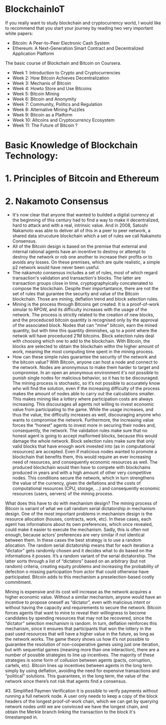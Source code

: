 # BlockchainIoT

If you really want to study blockchain and cryptocurrency world, I would like to recommend that you start your journey by reading two very important white papers: 
- Bitcoin: A Peer-to-Peer Electronic Cash System
- Ethereum: A Next-Generation Smart Contract and Decentralized Application Platform


The basic course of Blockchain and Bitcoin on Coursera. 
- Week 1: Introduction to Crypto and Cryptocurrencies 
- Week 2: How Bitcoin Achieves Decentralization 
- Week 3: Mechanis of Bitcoin
- Week 4: Howto Store and Use Bitcoins
- Week 5: Bitcoin Mining 
- Week 6: Bitcoin and Anonymity 
- Week 7: Community, Politics and Regulation 
- Week 8: Alternative Mining Puzzles 
- Week 9: Bitcoin as a Platform
- Week 10: Altcoins and Cryptocurrency Ecosystem
- Week 11: The Future of Bitcoin  ? 

# Basic Knowledge of Blockchain Technology: 
# 1. Principles of Bitcoin and Ethereum 
# 2. Nakamoto Consensus
- It's now clear that anyone that wanted to builded a digital currency at the beginning of this century had to find a way to make it decentralized, hard to attack and with a real, intrinsic value. And in 2008, Satoshi Nakamoto was able to deliver all of this in a peer to peer network, a shared data strucuture blockchain which a set of rules we call Nakamoto Consensus. 
- All of the Bitcoin design is based on the premise that external and internal rational agents have an incentive to destroy or attempt to destroy the network or rob one another to increase their profits or to avoids any losses. On these premises, which are quite realistic, a simple p2 network would have never been useful. 
-  The nakamoto consensus includes a set of rules, most of which regard transaction's validation and transaction's blocks. The latter are transaction groups close in time, cryptographyically concatenated to compose the blockchain. Despite their importantance, there are not the set of rules that gurantee the security and value of the Bitcoin blockchain. Those are mining, deflation trend and block selection rules. 
- Mining is the process through Bitcoins get created. It is a proof-of-work simular to RPOW, and its difficulty increases with the usage of the network. The process is strictly related to the creation of new blocks, and the proceduced bitcoin quantity is recognised only by the approval of the associated block. Nodes that can "mine" bitcoin, earn the mined quantity, but with time this quantity diminishes, up to a point where the netwok will have proceduced 21M bitcoins. Block selection rules deal with choosing which one to add to the blockchain. With Bitcoin, the blocks are selected to obtain the blockchain withn the higher amount of work, meaning the most computing time spent in the mining process. 
- How can these simple rules guarantee the security of the network and the bitcoin value? 
With Bitcoin, anyone can host a node and connect to the network. Nodes are anonnymous to make them harder to target and compromise. In an open an anonymous environment it's not possible to punish single nodes for malicious behavior, so it has to be discouraged. 
The mining process is stochastic, so it’s not possible to accurately know who will find the solution, even if the increasing difficulty of the process makes the amount of nodes able to carry out the calculations smaller. This makes mining like a lottery where participation costs are always increasing. This discourages all agents not willing to invest economic value from participating to the game. While the usage increases, and thus the value, the difficulty increases as well, discouraging anyone who wants to compromise the network. Furthermore, the increasing value forces the “honest” agents to invest more in securing their nodes and, consequently, the network.
The validation rules make sure that no honest agent is going to accept malformed blocks, because this would damage the whole network. Block selection rules make sure that only valid blocks that have enough work invested into (as in computational resources) are accepted. Even if malicious nodes wanted to promote a blockchain that benefits them, this would require an ever increasing need of resources, and consequently economic resources as well. The produced blockchain would then have to compete with blockchains produced in years and with a high amount of other very competitive nodes. This conditions secure the network, which in turn strengthens the value of the currency, given the deflations and the costs of computational resources (CPU, storage, …) and consequently economic resources (users, servers) of the mining process.

What does this have to do with mechanism design?
The mining process of Bitcoin is variant of what we call random serial dictatorship in mechanism design.
One of the most important problems in mechanism design is the resource allocation (houses, contracts, work, etc). In these cases, each agent has informations about its own preferences, which once revealed, could make it easier to execute the mechanism. Sadly, this is often not enough, because actors’ preferences are very similar if not identical between them. In these cases the best strategy is to use a random allocation.
The random serial dictatorship means that for each iteration a “dictator” gets randomly chosen and it decides what to do based on the informations it posses. It’s a random variant of the serial dictatorship. The latter sorts through a list of “dictators” based on an arbitrary (but not random) criteria, creating equity problems and increasing the probability of defection o missing participation from actor that could otherwise have participated. Bitcoin adds to this mechanism a preselection-based costly commitment.

Mining is expensive and its cost will increase as the network acquires a higher economic value. Without a similar mechanism, anyone would have an incentive to propose oneself as “dictator”, even with malicious intent or without having the capacity and requirements to secure the network.
Bitcoin forces agents that want to mine to reveal their willingness to become candidates by spending resources that may not be recovered, since the “dictator” selection mechanism is random.
In turn, deflation reinforces this mechanism, since it ensures that participants that won the lottery in the past used resources that will have a higher value in the future, as long as the network works.
The game theory shows us how it’s not possible to guarantee the resolution of non-cooperative games using just one iteration, but with sequential games (meaning more than one interaction), there are a number of possible strategies to line up incentives. The majority of these strategies is some form of collusion between agents (pacts, corruption, cartels, etc). Bitcoin lines up incentives between agents in the long term simply by using deflation, avoiding the need for expensive transactions and “political” solutions. This guarantees, in the long term, the value of the network since there’s not risk that agents find a consensus.

#3. Simplified Paymen Verification 
It is possible to verify payments without running a full network node. A user only needs to keep a copy of the block headers of the longest proof-of-work chain, which we can get by querying network nodes until we are convinced we have the longest chain, and obtain the Merkle branch linking the transaction to the block it's timestamped in.  